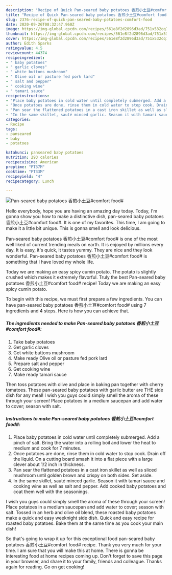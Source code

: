 ```yaml
---
description: "Recipe of Quick Pan-seared baby potatoes 香煎小土豆#comfort food#"
title: "Recipe of Quick Pan-seared baby potatoes 香煎小土豆#comfort food#"
slug: 2376-recipe-of-quick-pan-seared-baby-potatoes-comfort-food
date: 2020-09-26T08:32:47.960Z
image: https://img-global.cpcdn.com/recipes/561e8f2d2896d3ad/751x532cq70/pan-seared-baby-potatoes-香煎小土豆comfort-food-recipe-main-photo.jpg
thumbnail: https://img-global.cpcdn.com/recipes/561e8f2d2896d3ad/751x532cq70/pan-seared-baby-potatoes-香煎小土豆comfort-food-recipe-main-photo.jpg
cover: https://img-global.cpcdn.com/recipes/561e8f2d2896d3ad/751x532cq70/pan-seared-baby-potatoes-香煎小土豆comfort-food-recipe-main-photo.jpg
author: Edith Sparks
ratingvalue: 4.5
reviewcount: 44374
recipeingredient:
- " baby potatoes"
- " garlic cloves"
- " white buttons mushroom"
- " Olive oil or pasture fed pork lard"
- " salt and pepper"
- " cooking wine"
- " tamari sauce"
recipeinstructions:
- "Place baby potatoes in cold water until completely submerged. Add a pinch of salt. Bring the water into a rolling boil and lower the heat to medium and cook for 7 minutes."
- "Once potatoes are done, rinse them in cold water to stop cook. Drain off the liquid. On a cutting board smash it into a flat piece with a large clever about 1/2 inch in thickness."
- "Pan sear the flattened potatoes in a cast iron skillet as well as sliced mushroom until golden brown and crispy on both sides. Set aside."
- "In the same skillet, sauté minced garlic. Season it with tamari sauce and cooking wine as well as salt and pepper. Add cooked baby potatoes and coat them well with the seasonings."
categories:
- Recipe
tags:
- panseared
- baby
- potatoes

katakunci: panseared baby potatoes 
nutrition: 293 calories
recipecuisine: American
preptime: "PT37M"
cooktime: "PT33M"
recipeyield: "4"
recipecategory: Lunch

---
```



![Pan-seared baby potatoes 香煎小土豆#comfort food#](https://img-global.cpcdn.com/recipes/561e8f2d2896d3ad/751x532cq70/pan-seared-baby-potatoes-香煎小土豆comfort-food-recipe-main-photo.jpg)

Hello everybody, hope you are having an amazing day today. Today, I'm gonna show you how to make a distinctive dish, pan-seared baby potatoes 香煎小土豆#comfort food#. It is one of my favorites. This time, I am going to make it a little bit unique. This is gonna smell and look delicious.

Pan-seared baby potatoes 香煎小土豆#comfort food# is one of the most well liked of current trending meals on earth. It is enjoyed by millions every day. It is easy, it's quick, it tastes yummy. They are nice and they look wonderful. Pan-seared baby potatoes 香煎小土豆#comfort food# is something that I have loved my whole life.

Today we are making an easy spicy cumin potato. The potato is slightly crushed which makes it extremely flavorful. Truly the best Pan-seared baby potatoes 香煎小土豆#comfort food# recipe! Today we are making an easy spicy cumin potato.


To begin with this recipe, we must first prepare a few ingredients. You can have pan-seared baby potatoes 香煎小土豆#comfort food# using 7 ingredients and 4 steps. Here is how you can achieve that.

<!--inarticleads1-->

##### The ingredients needed to make Pan-seared baby potatoes 香煎小土豆#comfort food#:

1. Take  baby potatoes
1. Get  garlic cloves
1. Get  white buttons mushroom
1. Make ready  Olive oil or pasture fed pork lard
1. Prepare  salt and pepper
1. Get  cooking wine
1. Make ready  tamari sauce


Then toss potatoes with olive and place in baking pan together with cherry tomatoes. These pan-seared baby potatoes with garlic butter are THE side dish for any meal! I wish you guys could simply smell the aroma of these through your screen! Place potatoes in a medium saucepan and add water to cover; season with salt. 

<!--inarticleads2-->

##### Instructions to make Pan-seared baby potatoes 香煎小土豆#comfort food#:

1. Place baby potatoes in cold water until completely submerged. Add a pinch of salt. Bring the water into a rolling boil and lower the heat to medium and cook for 7 minutes.
1. Once potatoes are done, rinse them in cold water to stop cook. Drain off the liquid. On a cutting board smash it into a flat piece with a large clever about 1/2 inch in thickness.
1. Pan sear the flattened potatoes in a cast iron skillet as well as sliced mushroom until golden brown and crispy on both sides. Set aside.
1. In the same skillet, sauté minced garlic. Season it with tamari sauce and cooking wine as well as salt and pepper. Add cooked baby potatoes and coat them well with the seasonings.


I wish you guys could simply smell the aroma of these through your screen! Place potatoes in a medium saucepan and add water to cover; season with salt. Tossed in an herb and olive oil blend, these roasted baby potatoes make a quick and easy weeknight side dish. Quick and easy recipe for roasted baby potatoes. Bake them at the same time as you cook your main dish! 

So that's going to wrap it up for this exceptional food pan-seared baby potatoes 香煎小土豆#comfort food# recipe. Thank you very much for your time. I am sure that you will make this at home. There is gonna be interesting food at home recipes coming up. Don't forget to save this page in your browser, and share it to your family, friends and colleague. Thanks again for reading. Go on get cooking!
